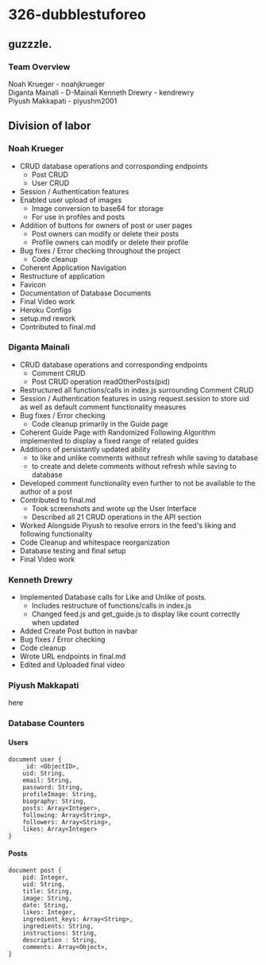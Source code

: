 # 326-dubblestuforeo  
## guzzzle.
### Team Overview  
Noah Krueger - noahjkrueger  
Diganta Mainali - D-Mainali
Kenneth Drewry - kendrewry  
Piyush Makkapati - piyushm2001

## Division of labor

### Noah Krueger

- CRUD database operations and corrosponding endpoints
    - Post CRUD
    - User CRUD
- Session / Authentication features
- Enabled user upload of images
    - Image conversion to base64 for storage
    - For use in profiles and posts
- Addition of buttons for owners of post or user pages
    - Post owners can modify or delete their posts
    - Profile owners can modify or delete their profile
- Bug fixes / Error checking throughout the project
    - Code cleanup
- Coherent Application Navigation
- Restructure of application
- Favicon
- Documentation of Database Documents
- Final Video work
- Heroku Configs
- setup.md rework
- Contributed to final.md

### Diganta Mainali

- CRUD database operations and corresponding endpoints
    - Comment CRUD
    - Post CRUD operation readOtherPosts(pid)
- Restructured all functions/calls in index.js surrounding Comment CRUD
- Session / Authentication features in using request.session to store uid as well as default comment functionality measures
- Bug fixes / Error checking
    - Code cleanup primarily in the Guide page
- Coherent Guide Page with Randomized Following Algorithm implemented to display a fixed range of related guides
- Additions of persistantly updated ability
    - to like and unlike comments without refresh while saving to database
    - to create and delete comments without refresh while saving to database
- Developed comment functionality even further to not be available to the author of a post
- Contributed to final.md
    - Took screenshots and wrote up the User Interface
    - Described all 21 CRUD operations in the API section
- Worked Alongside Piyush to resolve errors in the feed's liking and following functionality
- Code Cleanup and whitespace reorganization
- Database testing and final setup
- Final Video work

### Kenneth Drewry

- Implemented Database calls for Like and Unlike of posts.
    - Includes restructure of functions/calls in index.js
    - Changed feed.js and get_guide.js to display like count correctly when updated        
- Added Create Post button in navbar
- Bug fixes / Error checking
- Code cleanup
- Wrote URL endpoints in final.md
- Edited and Uploaded final video

### Piyush Makkapati

here

### Database Counters
#### Users
    document user {
        _id: <ObjectID>,
        uid: String,
        email: String,
        password: String,
        profileImage: String, 
        biography: String, 
        posts: Array<Integer>, 
        following: Array<String>,
        followers: Array<String>, 
        likes: Array<Integer>
    }
#### Posts
    document post {
        pid: Integer,
        uid: String,
        title: String, 
        image: String, 
        date: String, 
        likes: Integer, 
        ingredient_keys: Array<String>, 
        ingredients: String, 
        instructions: String, 
        description : String, 
        comments: Array<Object>, 
    }
    